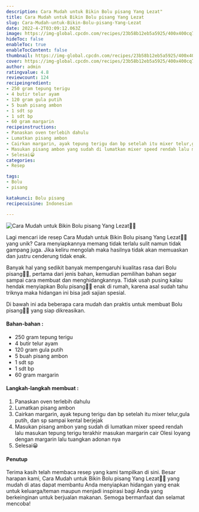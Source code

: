 ```yaml
---
description: Cara Mudah untuk Bikin Bolu pisang Yang Lezat"
title: Cara Mudah untuk Bikin Bolu pisang Yang Lezat
slug: Cara-Mudah-untuk-Bikin-Bolu-pisang-Yang-Lezat
date: 2022-4-2T03:09:12.063Z
image: https://img-global.cpcdn.com/recipes/23b58b12eb5a5925/400x400cq70/photo.jpg
hideToc: false
enableToc: true
enableTocContent: false
thumbnail: https://img-global.cpcdn.com/recipes/23b58b12eb5a5925/400x400cq70/photo.jpg
cover: https://img-global.cpcdn.com/recipes/23b58b12eb5a5925/400x400cq70/photo.jpg
author: admin
ratingvalue: 4.8
reviewcount: 124
recipeingredient:
- 250 gram tepung terigu
- 4 butir telur ayam
- 120 gram gula putih
- 5 buah pisang ambon
- 1 sdt sp
- 1 sdt bp
- 60 gram margarin
recipeinstructions:
- Panaskan oven terlebih dahulu
- Lumatkan pisang ambon
- Cairkan margarin, ayak tepung terigu dan bp setelah itu mixer telur,gula putih, dan sp sampai kental berjejak
- Masukan pisang ambon yang sudah di lumatkan mixer speed rendah lalu masukan tepung terigu terakhir masukan margarin cair Olesi loyang dengan margarin lalu tuangkan adonan nya
- Selesai😀
categories:
- Resep

tags:
- Bolu
- pisang

katakunci: Bolu pisang
recipecuisine: Indonesian

---
```


![Cara Mudah untuk Bikin Bolu pisang Yang Lezat👩‍🍳](https://img-global.cpcdn.com/recipes/23b58b12eb5a5925/400x400cq70/photo.jpg)

Lagi mencari ide resep Cara Mudah untuk Bikin Bolu pisang Yang Lezat👩‍🍳 yang unik? Cara menyiapkannya memang tidak terlalu sulit namun tidak gampang juga. Jika keliru mengolah maka hasilnya tidak akan memuaskan dan justru cenderung tidak enak.

Banyak hal yang sedikit banyak mempengaruhi kualitas rasa dari Bolu pisang👩‍🍳, pertama dari jenis bahan, kemudian pemilihan bahan segar sampai cara membuat dan menghidangkannya. Tidak usah pusing kalau hendak menyiapkan Bolu pisang👩‍🍳 enak di rumah, karena asal sudah tahu triknya maka hidangan ini bisa jadi sajian spesial.

Di bawah ini ada beberapa cara mudah dan praktis untuk membuat Bolu pisang👩‍🍳 yang siap dikreasikan.

<!--inarticleads1-->

#### Bahan-bahan :

- 250 gram tepung terigu
- 4 butir telur ayam
- 120 gram gula putih
- 5 buah pisang ambon
- 1 sdt sp
- 1 sdt bp
- 60 gram margarin

<!--inarticleads2-->

#### Langkah-langkah membuat :

1. Panaskan oven terlebih dahulu
1. Lumatkan pisang ambon
1. Cairkan margarin, ayak tepung terigu dan bp setelah itu mixer telur,gula putih, dan sp sampai kental berjejak
1. Masukan pisang ambon yang sudah di lumatkan mixer speed rendah lalu masukan tepung terigu terakhir masukan margarin cair Olesi loyang dengan margarin lalu tuangkan adonan nya
1. Selesai😀

#### Penutup

Terima kasih telah membaca resep yang kami tampilkan di sini. Besar harapan kami, Cara Mudah untuk Bikin Bolu pisang Yang Lezat👩‍🍳 yang mudah di atas dapat membantu Anda menyiapkan hidangan yang enak untuk keluarga/teman maupun menjadi inspirasi bagi Anda yang berkeinginan untuk berjualan makanan. Semoga bermanfaat dan selamat mencoba!